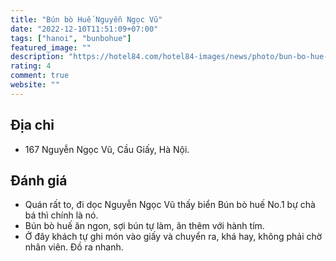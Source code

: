 ```yaml
---
title: "Bún bò Huế Nguyễn Ngọc Vũ"
date: "2022-12-10T11:51:09+07:00"
tags: ["hanoi", "bunbohue"]
featured_image: ""
description: "https://hotel84.com/hotel84-images/news/photo/bun-bo-hue-quan-quan.jpg"
rating: 4
comment: true
website: ""
---
```


## Địa chỉ

- 167 Nguyễn Ngọc Vũ, Cầu Giấy, Hà Nội.

## Đánh giá

- Quán rất to, đi dọc Nguyễn Ngọc Vũ thấy biển Bún bò huế No.1 bự chà bá thì chính là nó.
- Bún bò huế ăn ngon, sợi bún tự làm, ăn thêm với hành tím.
- Ở đây khách tự ghi món vào giấy và chuyển ra, khá hay, không phải chờ nhân viên. Đồ ra nhanh.